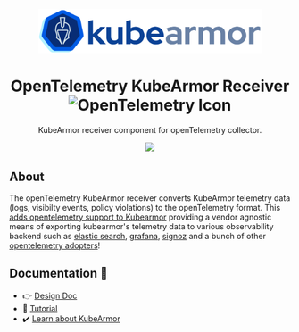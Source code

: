 <div align="center">
<img src="https://github.com/kubearmor/KubeArmor/blob/main/.gitbook/assets/logo.png" width="400"/>
  
  
<br />
    <h1>OpenTelemetry KubeArmor Receiver <img src="https://opentelemetry.io/img/logos/opentelemetry-logo-nav.png" alt="OpenTelemetry Icon" width="45" height=""></h1>
  <p>
KubeArmor receiver component for openTelemetry collector.

</p>
<a href="https://join.slack.com/t/kubearmor/shared_invite/zt-1ltmqdbc6-rSHw~LM6MesZZasmP2hAcA"><img src="https://img.shields.io/badge/Join%20Our%20Community-Slack-blue" height="auto" width="auto" /></a>
</div>



## About

The openTelemetry KubeArmor receiver converts KubeArmor telemetry data (logs, visibilty events, policy violations) to the openTelemetry format. This [adds opentelemetry support to Kubearmor](https://github.com/kubearmor/KubeArmor/issues/894)
providing a vendor agnostic means of exporting kubearmor's telemetry data to various observability backend such as [elastic search](https://www.elastic.co/guide/en/apm/guide/current/open-telemetry-direct.html#connect-open-telemetry-collector), [grafana](https://grafana.com/docs/opentelemetry/collector/), [signoz](https://signoz.io/blog/opentelemetry-apm/) and a bunch of other [opentelemetry adopters](https://github.com/open-telemetry/community/blob/main/ADOPTERS.md)!

## Documentation :notebook:

* :point_right: [Design Doc](DESIGNDOC.md)
* :dart: [Tutorial](example/tutorial.md)
* :heavy_check_mark: [Learn about KubeArmor](https://github.com/kubearmor/KubeArmor#readme)

<!-- ## License

[MIT](https://github.com/iamrajiv/opentelemetry-grpc-gateway-boilerplate/blob/main/LICENSE) -->
